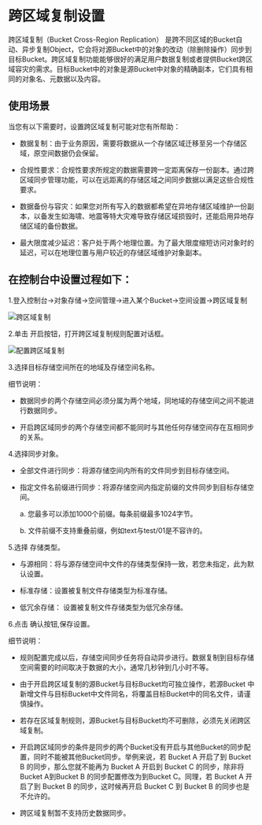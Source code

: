 # 跨区域复制设置

跨区域复制（Bucket Cross-Region Replication） 是跨不同区域的Bucket自动、异步复制Object，它会将对源Bucket中的对象的改动（除删除操作）同步到目标Bucket。跨区域复制功能能够很好的满足用户数据复制或者提供Bucket跨区域容灾的需求。目标Bucket中的对象是源Bucket中对象的精确副本，它们具有相同的对象名、元数据以及内容。

## 使用场景

当您有以下需要时，设置跨区域复制可能对您有所帮助： 

* 数据复制：由于业务原因，需要将数据从一个存储区域迁移至另一个存储区域，原空间数据仍会保留。

* 合规性要求：合规性要求所规定的数据需要跨一定距离保存一份副本。通过跨区域同步管理功能，可以在远距离的存储区域之间同步数据以满足这些合规性要求。

* 数据备份与容灾：如果您对所有写入的数据都希望在异地存储区域维护一份副本，以备发生如海啸、地震等特大灾难导致存储区域损毁时，还能启用异地存储区域的备份数据。

* 最大限度减少延迟：客户处于两个地理位置。为了最大限度缩短访问对象时的延迟，可以在地理位置与用户较近的存储区域维护对象副本。


## 在控制台中设置过程如下：


1.登入控制台->对象存储->空间管理->进入某个Bucket->空间设置->跨区域复制

![跨区域复制](https://github.com/jdcloudcom/cn/blob/edit/image/Object-Storage-Service/OSS-041.png)

2.单击 开启按钮，打开跨区域复制规则配置对话框。

![配置跨区域复制](https://github.com/jdcloudcom/cn/blob/edit/image/Object-Storage-Service/OSS-042.png)

3.选择目标存储空间所在的地域及存储空间名称。

细节说明：

* 数据同步的两个存储空间必须分属为两个地域，同地域的存储空间之间不能进行数据同步。

* 开启跨区域同步的两个存储空间都不能同时与其他任何存储空间存在互相同步的关系。

4.选择同步对象。

* 全部文件进行同步：将源存储空间内所有的文件同步到目标存储空间。

* 指定文件名前缀进行同步：将源存储空间内指定前缀的文件同步到目标存储空间。

   a.  您最多可以添加1000个前缀。每条前缀最多1024字节。

   b.  文件前缀不支持重叠前缀，例如text与test/01是不容许的。

5.选择 存储类型。

 * 与源相同：将与源存储空间中文件的存储类型保持一致，若您未指定，此为默认设置。

 * 标准存储：设置被复制文件存储类型为标准存储。

 * 低冗余存储： 设置被复制文件存储类型为低冗余存储。


6.点击 确认按钮,保存设置。

细节说明：

 * 规则配置完成以后，存储空间同步任务将自动异步进行。数据复制到目标存储空间需要的时间取决于数据的大小，通常几秒钟到几小时不等。

 * 由于开启跨区域复制的源Bucket与目标Bucket均可独立操作，若源Bucket 中新增文件与目标Bucket中文件同名，将覆盖目标Bucket中的同名文件，请谨慎操作。

 * 若存在区域复制规则，源Bucket与目标Bucket均不可删除，必须先关闭跨区域复制。

 * 开启跨区域同步的条件是同步的两个Bucket没有开启与其他Bucket的同步配置，同时不能被其他Bucket同步。举例来说，若 Bucket A 开启了到 Bucket B 的同步，那么您就不能再为 Bucket A 开启到 Bucket C 的同步，除非将 Bucket A到Bucket B 的同步配置修改为到Bucket C。同理，若 Bucket A 开启了到 Bucket B 的同步，这时候再开启 Bucket C 到 Bucket B 的同步也是不允许的。

* 跨区域复制暂不支持历史数据同步。
